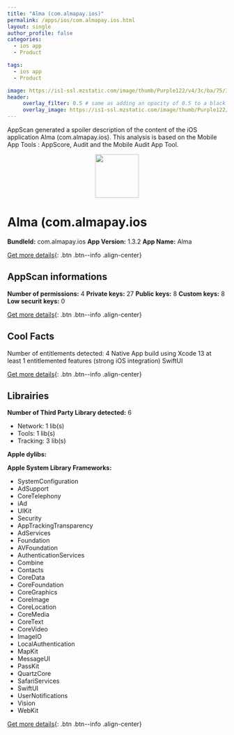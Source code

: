 ```yaml
---
title: "Alma (com.almapay.ios)"
permalink: /apps/ios/com.almapay.ios.html
layout: single
author_profile: false
categories: 
  - ios app 
  - Product 

tags: 
  - ios app 
  - Product 

image: https://is1-ssl.mzstatic.com/image/thumb/Purple122/v4/3c/ba/75/3cba7581-101a-6737-c248-aaa0de20c53d/AppIcon-1x_U007emarketing-0-5-0-85-220.png/512x512bb.jpg
header: 
     overlay_filter: 0.5 # same as adding an opacity of 0.5 to a black background
     overlay_image: https://is1-ssl.mzstatic.com/image/thumb/Purple122/v4/3c/ba/75/3cba7581-101a-6737-c248-aaa0de20c53d/AppIcon-1x_U007emarketing-0-5-0-85-220.png/512x512bb.jpg
---
```

AppScan generated a spoiler description of the content of the iOS application Alma (com.almapay.ios). This analysis is based on the Mobile App Tools : AppScore, Audit and the Mobile Audit App Tool.

  
  
<div style="text-align: center;"><img src="https://is1-ssl.mzstatic.com/image/thumb/Purple122/v4/3c/ba/75/3cba7581-101a-6737-c248-aaa0de20c53d/AppIcon-1x_U007emarketing-0-5-0-85-220.png/512x512bb.jpg" width="100" height="100"></div>  
  
# Alma (com.almapay.ios

**BundleId:** com.almapay.ios
**App Version:** 1.3.2
**App Name:** Alma


[Get more details](/pricing.html){: .btn .btn--info .align-center}  
  
## AppScan informations 

**Number of permissions:** 4
**Private keys:** 27
**Public keys:** 8
**Custom keys:** 8
**Low securit keys:** 0
  
[Get more details](/pricing.html){: .btn .btn--info .align-center}

## Cool Facts

Number of entitlements detected: 4
Native App
build using Xcode 13
at least 1 entitlemented features (strong iOS integration)
SwiftUI
  
[Get more details](/pricing.html){: .btn .btn--info .align-center}

## Librairies 
**Number of Third Party Library detected:** 6
- Network: 1 lib(s)
- Tools: 1 lib(s)
- Tracking: 3 lib(s)

**Apple dylibs:**


**Apple System Library Frameworks:**
- SystemConfiguration
- AdSupport
- CoreTelephony
- iAd
- UIKit
- Security
- AppTrackingTransparency
- AdServices
- Foundation
- AVFoundation
- AuthenticationServices
- Combine
- Contacts
- CoreData
- CoreFoundation
- CoreGraphics
- CoreImage
- CoreLocation
- CoreMedia
- CoreText
- CoreVideo
- ImageIO
- LocalAuthentication
- MapKit
- MessageUI
- PassKit
- QuartzCore
- SafariServices
- SwiftUI
- UserNotifications
- Vision
- WebKit


  
[Get more details](/pricing.html){: .btn .btn--info .align-center}

